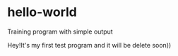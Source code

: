 # hello-world
Training program with simple output


Hey!It's my first test program and it will be delete soon))
